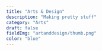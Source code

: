 ```yaml
---
title: "Arts & Design"
description: "Making pretty stuff"
category: "Arts"
draft: false
fieldImg: "artanddesign/thumb.png"
color: "blue"
---
```

